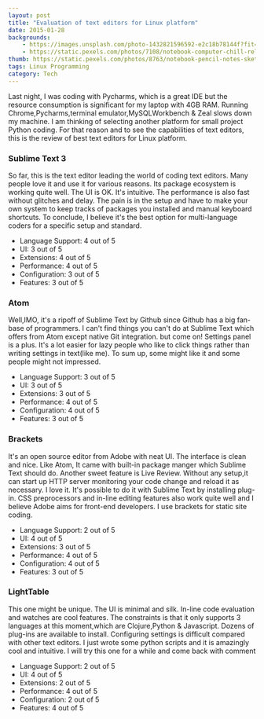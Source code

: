 ```yaml
---
layout: post
title: "Evaluation of text editors for Linux platform"
date: 2015-01-28
backgrounds:
    - https://images.unsplash.com/photo-1432821596592-e2c18b78144f?fit=crop&fm=jpg
    - https://static.pexels.com/photos/7108/notebook-computer-chill-relax.jpg
thumb: https://static.pexels.com/photos/8763/notebook-pencil-notes-sketch-medium.jpg
tags: Linux Programming
category: Tech
---
```


Last night, I was coding with Pycharms, which is a great IDE but the resource consumption is significant for my laptop with 4GB RAM. Running Chrome,Pycharms,terminal emulator,MySQLWorkbench & Zeal slows down my machine. I am thinking of selecting another platform for small project Python coding. For that reason and to see the capabilities of text editors, this is the review of best text editors for Linux platform.  

### Sublime Text 3
So far, this is the text editor leading the world of coding text editors. Many people love it and use it for various reasons. Its package ecosystem is working quite well. The UI is OK. It's intuitive. The performance is also fast without glitches and delay. The pain is in the setup and have to make your own system to keep tracks of packages you installed and manual keyboard shortcuts. To conclude, I believe it's the best option for multi-language coders for a specific setup and standard.

* Language Support: 4 out of 5 
* UI: 3 out of 5
* Extensions: 4 out of 5
* Performance: 4 out of 5
* Configuration: 3 out of 5
* Features: 3 out of 5

### Atom
Well,IMO, it's a ripoff of Sublime Text by Github since Github has a big fan-base of programmers. I can't find things you can't do at Sublime Text which offers from Atom except native Git integration. but come on! Settings panel is a plus. It's a lot easier for lazy people who like to click things rather than writing settings in text(like me). To sum up, some might like it and some people might not impressed. 

* Language Support: 3 out of 5 
* UI: 3 out of 5
* Extensions: 3 out of 5
* Performance: 4 out of 5
* Configuration: 4 out of 5
* Features: 3 out of 5


### Brackets
It's an open source editor from Adobe with neat UI. The interface is clean and nice. Like Atom, It came with built-in package manger which Sublime Text should do. Another sweet feature is Live Review. Without any setup,it can start up HTTP server monitoring your code change and reload it as necessary. I love it. It's possible to do it with Sublime Text by installing plug-in. CSS preprocessors and in-line editing features also work quite well and I believe Adobe aims for front-end developers. I use brackets for static site coding.

* Language Support: 2 out of 5 
* UI: 4 out of 5
* Extensions: 3 out of 5
* Performance: 4 out of 5
* Configuration: 4 out of 5
* Features: 3 out of 5

### LightTable
This one might be unique. The UI is minimal and silk. In-line code evaluation and watches are cool features. The constraints is that it only supports 3 languages at this moment,which are Clojure,Python & Javascript. Dozens of plug-ins are available to install. Configuring settings is difficult compared with other text editors. I just wrote some python scripts and it is amazingly cool and intuitive. I will try this one for a while and come  back with comment

* Language Support: 2 out of 5 
* UI: 4 out of 5
* Extensions: 2 out of 5
* Performance: 4 out of 5
* Configuration: 2 out of 5
* Features: 4 out of 5

